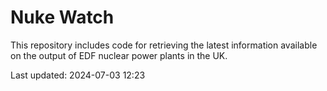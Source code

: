 # Nuke Watch

This repository includes code for retrieving the latest information available on the output of EDF nuclear power plants in the UK.

Last updated: 2024-07-03 12:23